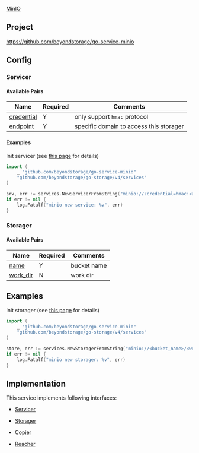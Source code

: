 [MinIO](https://min.io)

## Project

<https://github.com/beyondstorage/go-service-minio>

## Config

### Servicer

#### Available Pairs

| Name | Required | Comments |
| ---- | -------- | -------- |
| [credential](../pairs/credential.md) | Y | only support `hmac` protocol |
| [endpoint](../pairs/endpoint.md) | Y | specific domain to access this storager |

#### Examples

Init servicer (see [this page](go-storage/operations/index.md#how-to-initialize-a-servicerstorager) for details)

```go
import (
    _ "github.com/beyondstorage/go-service-minio"
    "github.com/beyondstorage/go-storage/v4/services"
)

srv, err := services.NewServicerFromString("minio://?credential=hmac:<access_key>:<secret_key>&endpoint=https:<host>:<port>")
if err != nil {
    log.Fatalf("minio new service: %v", err)
}
```

### Storager

#### Available Pairs

| Name | Required | Comments |
| ---- | -------- | -------- |
| [name](../pairs/name.md) | Y | bucket name |
| [work_dir](../pairs/work_dir.md) | N | work dir |

## Examples

Init storager (see [this page](go-storage/operations/index.md#how-to-initialize-a-servicerstorager) for details)

```go
import (
    _ "github.com/beyondstorage/go-service-minio"
    "github.com/beyondstorage/go-storage/v4/services"
)

store, err := services.NewStoragerFromString("minio://<bucket_name>/<work_dir>?credential=hmac:<access_key>:<secret_key>&endpoint=https:<host>:<port>")
if err != nil {
    log.Fatalf("minio new storager: %v", err)
}
```

## Implementation

This service implements following interfaces:

- [Servicer](../operations/servicer/index.md)

- [Storager](../operations/storager/index.md)

- [Copier](../operations/copy.md)

- [Reacher](../operations/reach.md)
